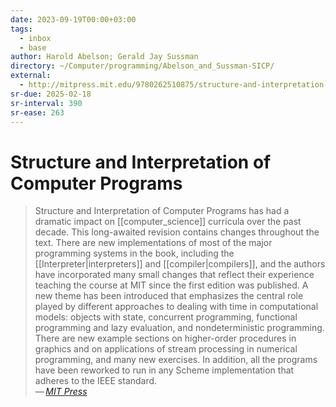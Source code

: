 ```yaml
---
date: 2023-09-19T00:00+03:00
tags:
  - inbox
  - base
author: Harold Abelson; Gerald Jay Sussman
directory: ~/Computer/programming/Abelson_and_Sussman-SICP/
external:
  - http://mitpress.mit.edu/9780262510875/structure-and-interpretation-of-computer-programs/
sr-due: 2025-02-18
sr-interval: 390
sr-ease: 263
---
```


# Structure and Interpretation of Computer Programs

> Structure and Interpretation of Computer Programs has had a dramatic impact on
> [[computer_science]] curricula over the past decade. This long-awaited
> revision contains changes throughout the text. There are new implementations
> of most of the major programming systems in the book, including the
> [[Interpreter|interpreters]] and [[compiler|compilers]], and the authors have
> incorporated many small changes that reflect their experience teaching the
> course at MIT since the first edition was published. A new theme has been
> introduced that emphasizes the central role played by different approaches to
> dealing with time in computational models: objects with state, concurrent
> programming, functional programming and lazy evaluation, and nondeterministic
> programming. There are new example sections on higher-order procedures in
> graphics and on applications of stream processing in numerical programming,
> and many new exercises. In addition, all the programs have been reworked to
> run in any Scheme implementation that adheres to the IEEE standard.\
> — <cite>[MIT Press](http://mitpress.mit.edu/9780262510875/structure-and-interpretation-of-computer-programs/)</cite>
